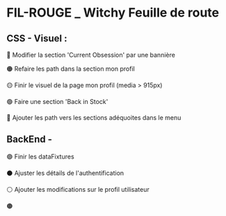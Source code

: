 # FIL-ROUGE _ Witchy Feuille de route 

## CSS - Visuel : 

🔴 Modifier la section 'Current Obsession' par une bannière 

🟠 Refaire les path dans la section mon profil 

🟡 Finir le visuel de la page mon profil (media > 915px) 

🟢  Faire une section 'Back in Stock' 

🔵 Ajouter les path vers les sections adéquoites dans le menu

## BackEnd - 

🟣 Finir les dataFixtures 

⚫️ Ajuster les détails de l'authentification

⚪️ Ajouter les modifications sur le profil utilisateur 

🟤 
